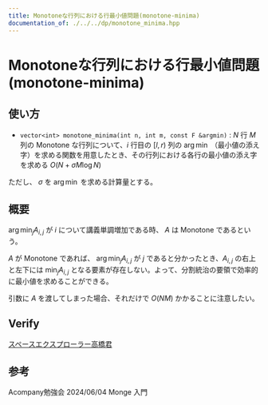 ```yaml
---
title: Monotoneな行列における行最小値問題(monotone-minima)
documentation_of: ./../../dp/monotone_minima.hpp
---
```


# Monotoneな行列における行最小値問題(monotone-minima)

## 使い方

- ``vector<int> monotone_minima(int n, int m, const F &argmin)`` : $N$ 行 $M$ 列の Monotone な行列について、$i$ 行目の $[l, r)$ 列の $\arg\min$ （最小値の添え字）を求める関数を用意したとき、その行列における各行の最小値の添え字を求める $O(N + \sigma M \log N )$

ただし、 $\sigma$ を $\arg\min$ を求める計算量とする。

## 概要

$\arg \min_j A_{i,j}$ が $i$ について講義単調増加である時、 $A$ は Monotone であるという。

$A$ が Monotone であれば、 $\arg \min_j A_{i,j}$ が $j$ であると分かったとき、$A_{i, j}$ の右上と左下には $\min_j A_{i, j}$ となる要素が存在しない。よって、分割統治の要領で効率的に最小値を求めることができる。

引数に $A$ を渡してしまった場合、それだけで $O(NM)$ かかることに注意したい。

## Verify

[スペースエクスプローラー高橋君](https://atcoder.jp/contests/colopl2018-final-open/submissions/54235541)

## 参考

Acompany勉強会 2024/06/04 Monge 入門

